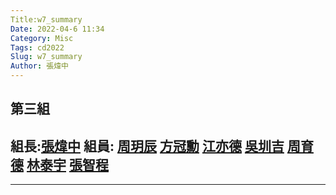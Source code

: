 ```yaml
---
Title:w7_summary
Date: 2022-04-6 11:34
Category: Misc
Tags: cd2022
Slug: w7_summary
Author: 張煒中
---
```


第三組
----
組長:[張煒中]
組員:
[周玥辰]
[方冠勳]
[江亦德]
[吳圳吉]
[周育德]
[林泰宇]
[張智程]
---
[張煒中]:https://40923148.github.io/cd2022/
[周玥辰]:https://CYC40923109.github.io/cd2022/
[方冠勳]:https://40923111.github.io/cd2022/
[江亦德]:https://40923114.github.io/cd2022/
[吳圳吉]:https://jason60714.github.io/cd2022/
[周育德]:https://40923122.github.io/cd2022/
[林泰宇]:https://40923129.github.io/cd2022/
[張智程]:https://40923146.github.io/cd2022/
---



